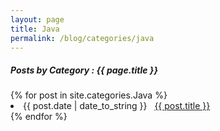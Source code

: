 ```yaml
---
layout: page
title: Java
permalink: /blog/categories/java
---
```


<h5> Posts by Category : {{ page.title }} </h5>

<div class="card">
{% for post in site.categories.Java %}
 <li class="category-posts"><span>{{ post.date | date_to_string }}</span> &nbsp; <a href="{{ post.url }}">{{ post.title }}</a></li>
{% endfor %}
</div>